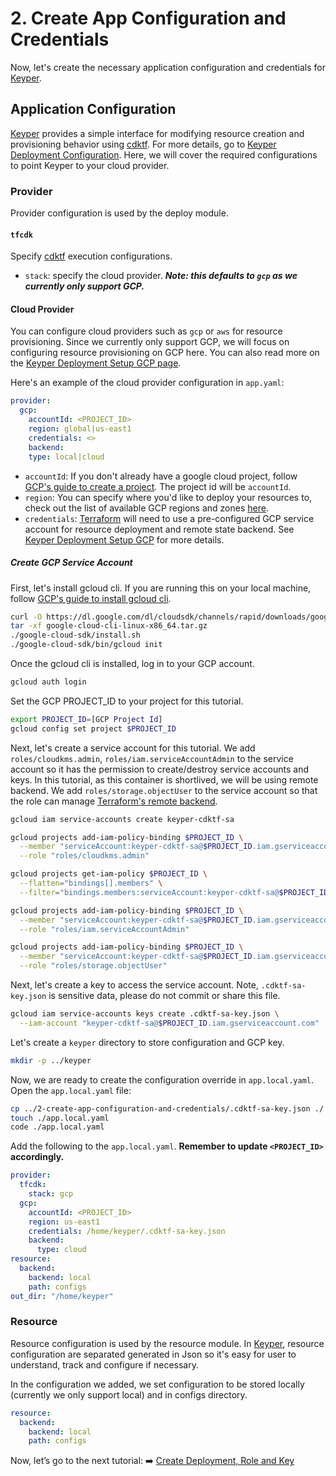 # 2. Create App Configuration and Credentials

Now, let's create the necessary application configuration and credentials for [Keyper](https://jarrid.xyz/keyper).

## Application Configuration

[Keyper](https://jarrid.xyz/keyper) provides a simple interface for modifying resource creation and provisioning behavior using [cdktf](https://developer.hashicorp.com/terraform/cdktf/cli-reference/commands). For more details, go to [Keyper Deployment Configuration](https://jarrid.xyz/keyper/deploy/configuration/). Here, we will cover the required configurations to point Keyper to your cloud provider.

### Provider

Provider configuration is used by the deploy module.

#### `tfcdk`

Specify [cdktf](https://developer.hashicorp.com/terraform/cdktf/cli-reference/commands) execution configurations.

- `stack`: specify the cloud provider. ***Note: this defaults to `gcp` as we currently only support GCP.***

#### Cloud Provider

You can configure cloud providers such as `gcp` or `aws` for resource provisioning. Since we currently only support GCP, we will focus on configuring resource provisioning on GCP here. You can also read more on the [Keyper Deployment Setup GCP page](https://jarrid.xyz/keyper/deploy/gcp/).

Here's an example of the cloud provider configuration in `app.yaml`:

```yaml {"id":"01J4J3FS02SNFP0W2EW2NEDMH2"}
provider:
  gcp:
    accountId: <PROJECT_ID>
    region: global|us-east1
    credentials: <>
    backend:
    type: local|cloud
```

- `accountId`: If you don't already have a google cloud project, follow [GCP's guide to create a project](https://developers.google.com/workspace/guides/create-project). The project id will be `accountId`.
- `region`: You can specify where you'd like to deploy your resources to, check out the list of available GCP regions and zones [here](https://cloud.google.com/compute/docs/regions-zones#available).
- `credentials`: [Terraform](https://www.terraform.io/) will need to use a pre-configured GCP service account for resource deployment and remote state backend. See [Keyper Deployment Setup GCP](https://jarrid.xyz/keyper/deploy/gcp/#create-kms-admin-service-account) for more details.

##### Create GCP Service Account

First, let's install gcloud cli. If you are running this on your local machine, follow [GCP's guide to install gcloud cli](https://cloud.google.com/sdk/docs/install).

```bash {"id":"01J4J7VNG44ESCBBXNE5ZDS8R8"}
curl -O https://dl.google.com/dl/cloudsdk/channels/rapid/downloads/google-cloud-cli-linux-x86_64.tar.gz
tar -xf google-cloud-cli-linux-x86_64.tar.gz
./google-cloud-sdk/install.sh
./google-cloud-sdk/bin/gcloud init
```

Once the gcloud cli is installed, log in to your GCP account.

```bash {"id":"01J4J3FS02SNFP0W2EW4EB64HF"}
gcloud auth login
```

Set the GCP PROJECT_ID to your project for this tutorial.

```bash {"id":"01J4J8ADDJBKB0F6WD08DCP0J4"}
export PROJECT_ID=[GCP Project Id]
gcloud config set project $PROJECT_ID
```

Next, let's create a service account for this tutorial. We add `roles/cloudkms.admin`, `roles/iam.serviceAccountAdmin` to the service account so it has the permission to create/destroy service accounts and keys. In this tutorial, as this container is shortlived, we will be using remote backend. We add `roles/storage.objectUser` to the service account so that the role can manage [Terraform's remote backend](https://developer.hashicorp.com/terraform/language/settings/backends/remote).

```bash {"id":"01J4J9PFN8EVTF8JDW18Z8NZX0"}
gcloud iam service-accounts create keyper-cdktf-sa

gcloud projects add-iam-policy-binding $PROJECT_ID \
  --member "serviceAccount:keyper-cdktf-sa@$PROJECT_ID.iam.gserviceaccount.com" \
  --role "roles/cloudkms.admin"

gcloud projects get-iam-policy $PROJECT_ID \
  --flatten="bindings[].members" \
  --filter="bindings.members:serviceAccount:keyper-cdktf-sa@$PROJECT_ID.iam.gserviceaccount.com"

gcloud projects add-iam-policy-binding $PROJECT_ID \
  --member "serviceAccount:keyper-cdktf-sa@$PROJECT_ID.iam.gserviceaccount.com" \
  --role "roles/iam.serviceAccountAdmin"

gcloud projects add-iam-policy-binding $PROJECT_ID \
  --member "serviceAccount:keyper-cdktf-sa@$PROJECT_ID.iam.gserviceaccount.com" \
  --role "roles/storage.objectUser"
```

Next, let's create a key to access the service account. Note, `.cdktf-sa-key.json` is sensitive data, please do not commit or share this file.

```bash {"id":"01J4JA313AFQVHCHPXW8G57CXP"}
gcloud iam service-accounts keys create .cdktf-sa-key.json \
  --iam-account "keyper-cdktf-sa@$PROJECT_ID.iam.gserviceaccount.com"
```

Let's create a `keyper` directory to store configuration and GCP key.

```bash {"cwd":"","id":"01J4JACH1F1EDNC1TF04PGJF4A"}
mkdir -p ../keyper
```

Now, we are ready to create the configuration override in `app.local.yaml`. Open the `app.local.yaml` file:

```bash {"cwd":"../keyper","id":"01J4JATDZJE3TB0RSHTQ2MCXD2"}
cp ../2-create-app-configuration-and-credentials/.cdktf-sa-key.json ./
touch ./app.local.yaml
code ./app.local.yaml
```

Add the following to the `app.local.yaml`. __Remember to update `<PROJECT_ID>` accordingly.__

```yaml {"id":"01J4JN2QZQJ63YME8GVHZH2XQ1"}
provider:
  tfcdk:
    stack: gcp
  gcp:
    accountId: <PROJECT_ID>
    region: us-east1
    credentials: /home/keyper/.cdktf-sa-key.json
    backend:
      type: cloud
resource:
  backend:
    backend: local
    path: configs
out_dir: "/home/keyper"
```

### Resource

Resource configuration is used by the resource module. In [Keyper](https://jarrid.xyz/keyper), resource configuration are separated generated in Json so it's easy for user to understand, track and configure if necessary.

In the configuration we added, we set configuration to be stored locally (currently we only support local) and in configs directory.

```yaml {"id":"01J4JN2QZQJ63YME8GVMJK3PS3"}
resource:
  backend:
    backend: local
    path: configs
```

Now, let’s go to the next tutorial: ➡️ [Create Deployment, Role and Key](../3-create-deployment-role-and-key/README.md)
